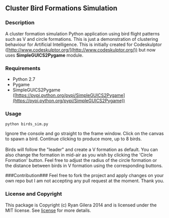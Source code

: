 

## Cluster Bird Formations Simulation ##
### Description ###
A cluster formation simulation Python application using bird flight patterns such as V and circle formations. This is just a demonstration of clustering behaviour for Artificial Intelligence. This is initially created for Codeskulptor ([http://www.codeskulptor.org/](http://www.codeskulptor.org/)) but now uses **SimpleGUICS2Pygame** module.

### Requirements ###
- Python 2.7
- Pygame
- SimpleGUICS2Pygame ([https://pypi.python.org/pypi/SimpleGUICS2Pygame](https://pypi.python.org/pypi/SimpleGUICS2Pygame))


### Usage ###
    python birds_sim.py
Ignore the console and go straight to the frame window. Click on the canvas to spawn a bird. Continue clicking to produce more, up to 8 birds. 
<br><br>
Birds will follow the "leader" and create a V formation as default. You can also change the formation in mid-air as you wish by clicking the 'Circle Formation' button. Feel free to adjust the radius of the circle formation or the distance between birds in V formation using the corresponding buttons.


###Contribution###
Feel free to fork the project and apply changes on your own repo but I am not accepting any pull request at the moment. Thank you.


### License and Copyright ###
This package is Copyright (c) Ryan Gilera 2014 and is licensed under the MIT license. See [license](https://github.com/Daytron/cluster-bird-formation-sim/blob/master/LICENSE) for more details.